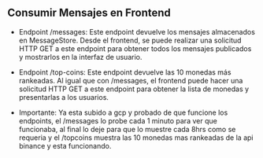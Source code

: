 ## Consumir Mensajes en Frontend

* Endpoint /messages: Este endpoint devuelve los mensajes almacenados en MessageStore. Desde el frontend, se puede realizar una solicitud HTTP GET a este endpoint para obtener todos los mensajes publicados y mostrarlos en la interfaz de usuario.

* Endpoint /top-coins: Este endpoint devuelve las 10 monedas más rankeadas. Al igual que con /messages, el frontend puede hacer una solicitud HTTP GET a este endpoint para obtener la lista de monedas y presentarlas a los usuarios.

* Importante: Ya esta subido a gcp y probado de que funcione los endpoints, el /messages lo probe cada 1 minuto para ver que funcionaba, al final lo deje para que lo muestre cada 8hrs como se requeria y el /topcoins muestra las 10 monedas mas rankeadas de la api binance y esta funcionando.
